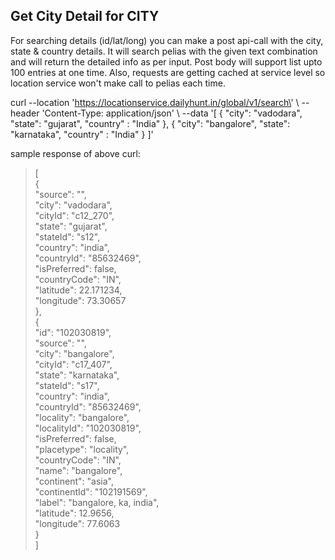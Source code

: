 ## **Get City Detail for CITY**

For searching details (id/lat/long) you can make a post api-call with
the city, state & country details. It will search pelias with the given
text combination and will return the detailed info as per input. Post
body will support list upto 100 entries at one time. Also, requests are
getting cached at service level so location service won't make call to
pelias each time.

curl \--location
\'https://locationservice.dailyhunt.in/global/v1/search\' \\ \--header
\'Content-Type: application/json\' \\ \--data \'\[ { \"city\":
\"vadodara\", \"state\": \"gujarat\", \"country\" : \"India\" }, {
\"city\": \"bangalore\", \"state\": \"karnataka\", \"country\" :
\"India\" } \]\'

sample response of above curl:

> \[\
> {\
> \"source\": \"\",\
> \"city\": \"vadodara\",\
> \"cityId\": \"c12_270\",\
> \"state\": \"gujarat\",\
> \"stateId\": \"s12\",\
> \"country\": \"india\",\
> \"countryId\": \"85632469\",\
> \"isPreferred\": false,\
> \"countryCode\": \"IN\",\
> \"latitude\": 22.171234,\
> \"longitude\": 73.30657\
> },\
> {\
> \"id\": \"102030819\",\
> \"source\": \"\",\
> \"city\": \"bangalore\",\
> \"cityId\": \"c17_407\",\
> \"state\": \"karnataka\",\
> \"stateId\": \"s17\",\
> \"country\": \"india\",\
> \"countryId\": \"85632469\",\
> \"locality\": \"bangalore\",\
> \"localityId\": \"102030819\",\
> \"isPreferred\": false,\
> \"placetype\": \"locality\",\
> \"countryCode\": \"IN\",\
> \"name\": \"bangalore\",\
> \"continent\": \"asia\",\
> \"continentId\": \"102191569\",\
> \"label\": \"bangalore, ka, india\",\
> \"latitude\": 12.9656,\
> \"longitude\": 77.6063\
> }\
> \]
